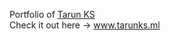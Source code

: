 Portfolio of <a href="https://www.instagram.com/guitaruser19/">Tarun KS</a> <br>
Check it out here -> www.tarunks.ml
